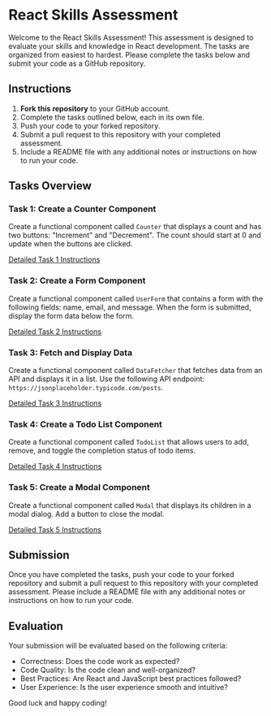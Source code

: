 # React Skills Assessment

Welcome to the React Skills Assessment! This assessment is designed to evaluate your skills and knowledge in React development. The tasks are organized from easiest to hardest. Please complete the tasks below and submit your code as a GitHub repository.

## Instructions

1. **Fork this repository** to your GitHub account.
2. Complete the tasks outlined below, each in its own file.
3. Push your code to your forked repository.
4. Submit a pull request to this repository with your completed assessment.
5. Include a README file with any additional notes or instructions on how to run your code.

## Tasks Overview

### Task 1: Create a Counter Component

Create a functional component called `Counter` that displays a count and has two buttons: "Increment" and "Decrement". The count should start at 0 and update when the buttons are clicked.

[Detailed Task 1 Instructions](./Task1.md)

### Task 2: Create a Form Component

Create a functional component called `UserForm` that contains a form with the following fields: name, email, and message. When the form is submitted, display the form data below the form.

[Detailed Task 2 Instructions](./Task2.md)

### Task 3: Fetch and Display Data

Create a functional component called `DataFetcher` that fetches data from an API and displays it in a list. Use the following API endpoint: `https://jsonplaceholder.typicode.com/posts`.

[Detailed Task 3 Instructions](./Task3.md)

### Task 4: Create a Todo List Component

Create a functional component called `TodoList` that allows users to add, remove, and toggle the completion status of todo items.

[Detailed Task 4 Instructions](./Task4.md)

### Task 5: Create a Modal Component

Create a functional component called `Modal` that displays its children in a modal dialog. Add a button to close the modal.

[Detailed Task 5 Instructions](./Task5.md)

## Submission

Once you have completed the tasks, push your code to your forked repository and submit a pull request to this repository with your completed assessment. Please include a README file with any additional notes or instructions on how to run your code.

## Evaluation

Your submission will be evaluated based on the following criteria:

- Correctness: Does the code work as expected?
- Code Quality: Is the code clean and well-organized?
- Best Practices: Are React and JavaScript best practices followed?
- User Experience: Is the user experience smooth and intuitive?

Good luck and happy coding!
